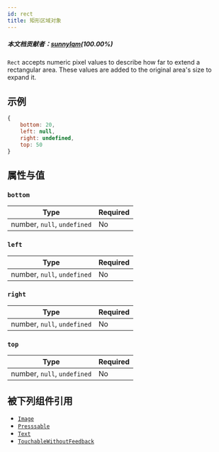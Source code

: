 ```yaml
---
id: rect
title: 矩形区域对象
---
```


##### 本文档贡献者：[sunnylqm](https://github.com/search?q=sunnylqm&type=Users)(100.00%)

`Rect` accepts numeric pixel values to describe how far to extend a rectangular area. These values are added to the original area's size to expand it.

## 示例

```js
{
    bottom: 20,
    left: null,
    right: undefined,
    top: 50
}
```

## 属性与值

### `bottom`

| Type                        | Required |
| --------------------------- | -------- |
| number, `null`, `undefined` | No       |

### `left`

| Type                        | Required |
| --------------------------- | -------- |
| number, `null`, `undefined` | No       |

### `right`

| Type                        | Required |
| --------------------------- | -------- |
| number, `null`, `undefined` | No       |

### `top`

| Type                        | Required |
| --------------------------- | -------- |
| number, `null`, `undefined` | No       |

## 被下列组件引用

- [`Image`](image)
- [`Presssable`](pressable)
- [`Text`](text)
- [`TouchableWithoutFeedback`](touchablewithoutfeedback)
